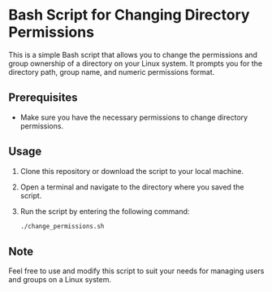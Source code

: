 # Bash Script for Changing Directory Permissions

This is a simple Bash script that allows you to change the permissions and group ownership of a directory on your Linux system. It prompts you for the directory path, group name, and numeric permissions format.

## Prerequisites

- Make sure you have the necessary permissions to change directory permissions.

## Usage

1. Clone this repository or download the script to your local machine.

2. Open a terminal and navigate to the directory where you saved the script.

3. Run the script by entering the following command:

   ```bash
   ./change_permissions.sh
## Note  
Feel free to use and modify this script to suit your needs for managing users and groups on a Linux system.
